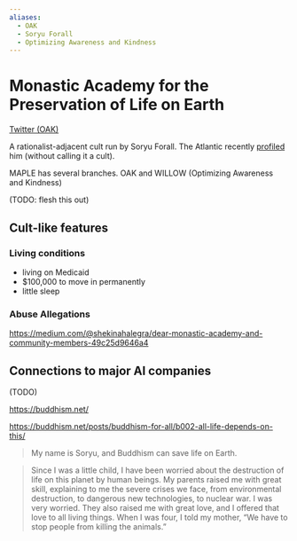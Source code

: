 ```yaml
---
aliases:
  - OAK
  - Soryu Forall
  - Optimizing Awareness and Kindness
---
```

# Monastic Academy for the Preservation of Life on Earth

[Twitter (OAK)](https://twitter.com/oak_mindfulness?lang=en)

A rationalist-adjacent cult run by Soryu Forall. The Atlantic recently [profiled](https://www.theatlantic.com/ideas/archive/2023/06/buddhist-monks-vermont-ai-apocalypse/674501/) him (without calling it a cult).

MAPLE has several branches. OAK and WILLOW (Optimizing Awareness and Kindness)

(TODO: flesh this out)


## Cult-like features

### Living conditions

- living on Medicaid
- $100,000 to move in permanently
- little sleep

### Abuse Allegations

https://medium.com/@shekinahalegra/dear-monastic-academy-and-community-members-49c25d9646a4
## Connections to major AI companies

(TODO)



https://buddhism.net/

https://buddhism.net/posts/buddhism-for-all/b002-all-life-depends-on-this/

>My name is Soryu, and Buddhism can save life on Earth.

>Since I was a little child, I have been worried about the destruction of life on this planet by human beings. My parents raised me with great skill, explaining to me the severe crises we face, from environmental destruction, to dangerous new technologies, to nuclear war. I was very worried. They also raised me with great love, and I offered that love to all living things. When I was four, I told my mother, “We have to stop people from killing the animals.”